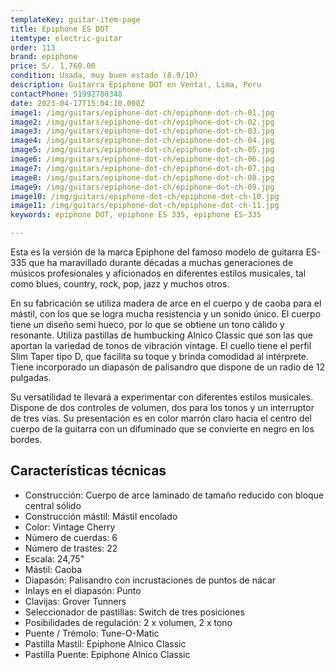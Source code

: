 ```yaml
---
templateKey: guitar-item-page
title: Epiphone ES DOT
itemtype: electric-guitar
order: 113
brand: epiphone
price: S/. 1,760.00
condition: Usada, muy buen estado (8.9/10)
description: Guitarra Epiphone DOT en Venta!, Lima, Peru
contactPhone: 51992780348
date: 2023-04-17T15:04:10.000Z
image1: /img/guitars/epiphone-dot-ch/epiphone-dot-ch-01.jpg
image2: /img/guitars/epiphone-dot-ch/epiphone-dot-ch-02.jpg
image3: /img/guitars/epiphone-dot-ch/epiphone-dot-ch-03.jpg
image4: /img/guitars/epiphone-dot-ch/epiphone-dot-ch-04.jpg
image5: /img/guitars/epiphone-dot-ch/epiphone-dot-ch-05.jpg
image6: /img/guitars/epiphone-dot-ch/epiphone-dot-ch-06.jpg
image7: /img/guitars/epiphone-dot-ch/epiphone-dot-ch-07.jpg
image8: /img/guitars/epiphone-dot-ch/epiphone-dot-ch-08.jpg
image9: /img/guitars/epiphone-dot-ch/epiphone-dot-ch-09.jpg
image10: /img/guitars/epiphone-dot-ch/epiphone-dot-ch-10.jpg
image11: /img/guitars/epiphone-dot-ch/epiphone-dot-ch-11.jpg
keywords: epiphone DOT, epiphone ES 335, epiphone ES-335

---
```

Esta es la versión de la marca Epiphone del famoso modelo de guitarra ES-335 que ha maravillado durante décadas a muchas generaciones de músicos profesionales y aficionados en diferentes estilos musicales, tal como blues, country, rock, pop, jazz y muchos otros.

En su fabricación se utiliza madera de arce en el cuerpo y de caoba para el mástil, con los que se logra mucha resistencia y un sonido único. El cuerpo tiene un diseño semi hueco, por lo que se obtiene un tono cálido y resonante.
Utiliza pastillas de humbucking Alnico Classic que son las que aportan la variedad de tonos de vibración vintage.
El cuello tiene el perfil Slim Taper tipo D, que facilita su toque y brinda comodidad al intérprete. Tiene incorporado un diapasón de palisandro que dispone de un radio de 12 pulgadas.

Su versatilidad te llevará a experimentar con diferentes estilos musicales. Dispone de dos controles de volumen, dos para los tonos y un interruptor de tres vías. Su presentación es en color marrón claro hacia el centro del cuerpo de la guitarra con un difuminado que se convierte en negro en los bordes.

## Características técnicas

* Construcción: Cuerpo de arce laminado de tamaño reducido con bloque central sólido
* Construcción mástil: Mástil encolado
* Color: Vintage Cherry
* Número de cuerdas: 6
* Número de trastes: 22
* Escala: 24,75"
* Mástil: Caoba
* Diapasón: Palisandro con incrustaciones de puntos de nácar
* Inlays en el diapasón: Punto
* Clavijas: Grover Tunners
* Seleccionador de pastillas: Switch de tres posiciones
* Posibilidades de regulación: 2 x volumen, 2 x tono
* Puente / Trémolo: Tune-O-Matic
* Pastilla Mastil: Epiphone Alnico Classic
* Pastilla Puente: Epiphone Alnico Classic